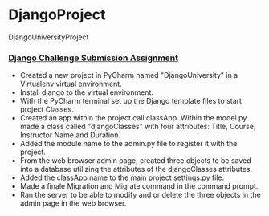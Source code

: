 # DjangoProject
DjangoUniversityProject

### [Django Challenge Submission Assignment](https://github.com/Kelinz74/Python-Projects/tree/main/DjangoUniversityGitHub)
- Created a new project in PyCharm named "DjangoUniversity" in a Virtualenv virtual environment.
- Install django to the virtual environment.
- With the PyCharm terminal set up the Django template files to start project Classes.
- Created an app within the project call classApp.  Within the model.py made a class called "djangoClasses" with four attributes: Title, Course, Instructor Name and Duration.
- Added the module name to the admin.py file to register it with the project.
- From the web browser admin page, created three objects to be saved into a database utilizing the attributes of the djangoClasses attributes.
- Added the classApp name to the main project settings.py file.
- Made a finale Migration and Migrate command in the command prompt.
- Ran the server to be able to modify and or delete the three objects in the admin page in the web browser.
